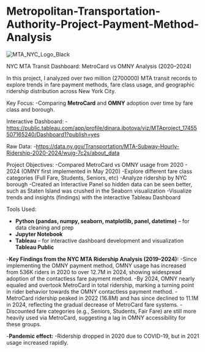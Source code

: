 # Metropolitan-Transportation-Authority-Project-Payment-Method-Analysis
![MTA_NYC_Logo_Black](https://github.com/user-attachments/assets/91752e2f-6eae-4ac9-b145-9b42c74c031f)

NYC MTA Transit Dashboard: MetroCard vs OMNY Analysis (2020–2024)

In this project, I analyzed over two million (2700000) MTA transit records to explore trends in fare payment methods, fare class usage, and geographic ridership distribution across New York City.

Key Focus:
-Comparing **MetroCard** and **OMNY** adoption over time by fare class and borough.

Interactive Dashboard:
-https://public.tableau.com/app/profile/dinara.ibotova/viz/MTAproject_17455507165240/Dashboard1?publish=yes

Raw Data:
-https://data.ny.gov/Transportation/MTA-Subway-Hourly-Ridership-2020-2024/wujg-7c2s/about_data

Project Objectives:
-Compared MetroCard vs OMNY usage from 2020 - 2024 (OMNY first implemented in May 2020)
-Explore different fare class categories (Full Fare, Students, Seniors, etc)
-Analyze ridership by NYC borough
-Created an Interactive Panel so hidden data can be seen better, such as Staten Island was crushed in the Seaborn visualization
-Visualize trends and insights (findings) with the interactive Tableau Dashboard

Tools Used:
- **Python (pandas, numpy, seaborn, matplotlib, panel, datetime)** – for data cleaning and prep
- **Jupyter Notebook**
- **Tableau** – for interactive dashboard development and visualization **Tableau Public**

-**Key Findings from the NYC MTA Ridership Analysis (2019–2024):**
-Since implementing the OMNY payment method, OMNY usage has increased from 536K riders in 2020 to over 12.7M in 2024, showing widespread adoption of the contactless fare payment method.
-By 2024, OMNY nearly equaled and overtook MetroCard in total ridership, marking a turning point in rider behavior towards the OMNY contactless payment method.
-MetroCard ridership peaked in 2022 (16.8M) and has since declined to 11.1M in 2024, reflecting the gradual decrease of MetroCard fare systems.
-Discounted fare categories (e.g., Seniors, Students, Fair Fare) are still more heavily used via MetroCard, suggesting a lag in OMNY accessibility for these groups.

-**Pandemic effect:**
-Ridership dropped in 2020 due to COVID-19, but in 2021 usage increased rapidly.
